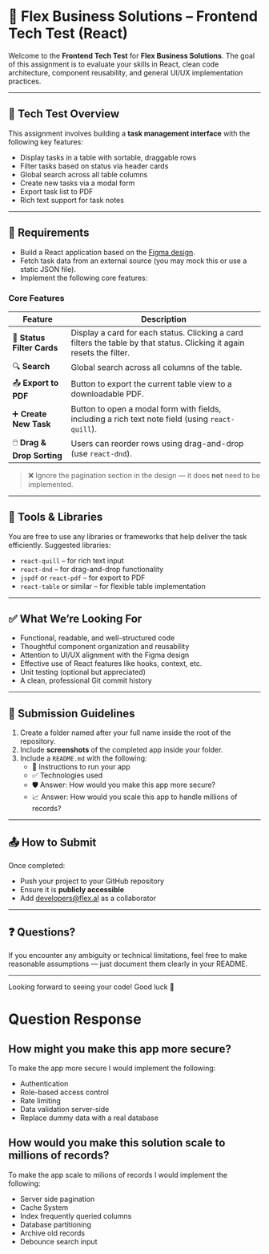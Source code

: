 # 📌 Flex Business Solutions – Frontend Tech Test (React)

Welcome to the **Frontend Tech Test** for **Flex Business Solutions**. The goal of this assignment is to evaluate your
skills in React, clean code architecture, component reusability, and general UI/UX implementation practices.

---

## 🧪 Tech Test Overview

This assignment involves building a **task management interface** with the following key features:

-   Display tasks in a table with sortable, draggable rows
-   Filter tasks based on status via header cards
-   Global search across all table columns
-   Create new tasks via a modal form
-   Export task list to PDF
-   Rich text support for task notes

---

## 🎯 Requirements

-   Build a React application based on the
    [Figma design](https://www.figma.com/design/3lj7wYMXnXK6tmdkYjNzy8/React-Task-Test?node-id=0-1&p=f).
-   Fetch task data from an external source (you may mock this or use a static JSON file).
-   Implement the following core features:

### Core Features

| Feature                    | Description                                                                                                            |
| -------------------------- | ---------------------------------------------------------------------------------------------------------------------- |
| 🧩 **Status Filter Cards** | Display a card for each status. Clicking a card filters the table by that status. Clicking it again resets the filter. |
| 🔍 **Search**              | Global search across all columns of the table.                                                                         |
| 📤 **Export to PDF**       | Button to export the current table view to a downloadable PDF.                                                         |
| ➕ **Create New Task**     | Button to open a modal form with fields, including a rich text note field (using `react-quill`).                       |
| 🖱️ **Drag & Drop Sorting** | Users can reorder rows using drag-and-drop (use `react-dnd`).                                                          |

> ❌ Ignore the pagination section in the design — it does **not** need to be implemented.

---

## 🔧 Tools & Libraries

You are free to use any libraries or frameworks that help deliver the task efficiently. Suggested libraries:

-   `react-quill` – for rich text input
-   `react-dnd` – for drag-and-drop functionality
-   `jspdf` or `react-pdf` – for export to PDF
-   `react-table` or similar – for flexible table implementation

---

## ✅ What We’re Looking For

-   Functional, readable, and well-structured code
-   Thoughtful component organization and reusability
-   Attention to UI/UX alignment with the Figma design
-   Effective use of React features like hooks, context, etc.
-   Unit testing (optional but appreciated)
-   A clean, professional Git commit history

---

## 📁 Submission Guidelines

1. Create a folder named after your full name inside the root of the repository.
2. Include **screenshots** of the completed app inside your folder.
3. Include a `README.md` with the following:
    - 🔧 Instructions to run your app
    - ✅ Technologies used
    - 🛡️ Answer: How would you make this app more secure?
    - 📈 Answer: How would you scale this app to handle millions of records?

---

## 📤 How to Submit

Once completed:

-   Push your project to your GitHub repository
-   Ensure it is **publicly accessible**
-   Add developers@flex.al as a collaborator

---

## ❓ Questions?

If you encounter any ambiguity or technical limitations, feel free to make reasonable assumptions — just document them
clearly in your README.

---

Looking forward to seeing your code! Good luck 🚀

# Question Response

## How might you make this app more secure?

To make the app more secure I would implement the following:

-   Authentication
-   Role-based access control
-   Rate limiting
-   Data validation server-side
-   Replace dummy data with a real database

## How would you make this solution scale to millions of records?

To make the app scale to milions of records I would implement the following:

-   Server side pagination
-   Cache System
-   Index frequently queried columns
-   Database partitioning
-   Archive old records
-   Debounce search input
